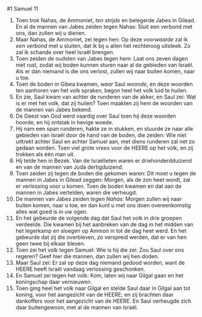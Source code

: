 #1 Samuel 11
1. Toen trok Nahas, de Ammoniet, *ten strijde* en belegerde Jabes in Gilead. En al de mannen van Jabes zeiden tegen Nahas: Sluit een verbond met ons, dan zullen wij u dienen.
2. Maar Nahas, de Ammoniet, zei tegen hen: Op deze *voorwaarde* zal ik *een verbond* met u sluiten, dat ik bij u allen het rechteroog uitsteek. Zo zal ik schande over heel Israël brengen.
3. Toen zeiden de oudsten van Jabes tegen hem: Laat ons zeven dagen met rust, zodat wij boden kunnen sturen naar al de gebieden van Israël. Als er dan niemand is die ons verlost, zullen wij naar buiten komen, naar u toe.
4. Toen de boden in Gibea kwamen, *waar* Saul *woonde*, en deze woorden ten aanhoren van het volk spraken, begon heel het volk luid te huilen.
5. En zie, Saul kwam van achter de runderen van de akker, en Saul zei: Wat is er met het volk, dat zij huilen? Toen maakten zij hem de woorden van de mannen van Jabes bekend.
6. De Geest van God werd vaardig over Saul toen hij deze woorden hoorde, en hij ontstak in hevige woede.
7. Hij nam een span runderen, hakte ze in stukken, en stuurde ze naar alle gebieden van Israël door de hand van de boden, die zeiden: Wie niet uittrekt achter Saul en achter Samuel aan, met diens runderen zal net zo gedaan worden. Toen viel grote vrees voor de HEERE op het volk, en zij trokken als één man uit.
8. Hij telde hen in Bezek. Van de Israëlieten waren er driehonderdduizend en van de mannen van Juda dertigduizend.
9. Toen zeiden zij tegen de boden die gekomen waren: Dit moet u tegen de mannen in Jabes in Gilead zeggen: Morgen, als de zon heet wordt, zal er verlossing voor u komen. Toen de boden kwamen en dat aan de mannen in Jabes vertelden, waren die verheugd.
10. De mannen van Jabes zeiden *tegen Nahas*: Morgen zullen wij naar buiten komen, naar u toe, en dan kunt u met ons doen overeenkomstig alles wat goed is in uw ogen.
11. En het gebeurde de volgende dag dat Saul het volk in drie groepen verdeelde. Die kwamen bij het aanbreken van de dag in het midden van het legerkamp en sloegen op Ammon in tot de dag heet werd. En het gebeurde dat zij die overbleven, *zo* verspreid werden, dat er van hen geen twee bij elkaar bleven.
12. Toen zei het volk tegen Samuel: Wie is hij die zei: Zou Saul over ons regeren? Geef hier die mannen, dan zullen wij hen doden.
13. Maar Saul zei: Er zal op deze dag niemand gedood worden, want de HEERE heeft Israël vandaag verlossing geschonken.
14. En Samuel zei tegen het volk: Kom, laten wij naar Gilgal gaan en het koningschap daar vernieuwen.
15. Toen ging heel het volk naar Gilgal en stelde Saul daar in Gilgal aan tot koning, voor het aangezicht van de HEERE; en zij brachten daar dankoffers voor het aangezicht van de HEERE. En Saul verheugde zich daar buitengewoon, met al de mannen van Israël.
